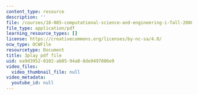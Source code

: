 ```yaml
---
content_type: resource
description: ''
file: /courses/18-085-computational-science-and-engineering-i-fall-2008/ea9d39520102ab0594a08de9497006e9_tkyv1D1tZGg.pdf
file_type: application/pdf
learning_resource_types: []
license: https://creativecommons.org/licenses/by-nc-sa/4.0/
ocw_type: OCWFile
resourcetype: Document
title: 3play pdf file
uid: ea9d3952-0102-ab05-94a0-8de9497006e9
video_files:
  video_thumbnail_file: null
video_metadata:
  youtube_id: null
---
```

